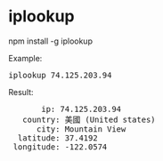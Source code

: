 iplookup
========

npm install -g iplookup


Example:

<pre>
iplookup 74.125.203.94
</pre>

Result:

<pre>
       ip: 74.125.203.94
   country: 美國 (United states)
      city: Mountain View
  latitude: 37.4192
 longitude: -122.0574
</pre>
